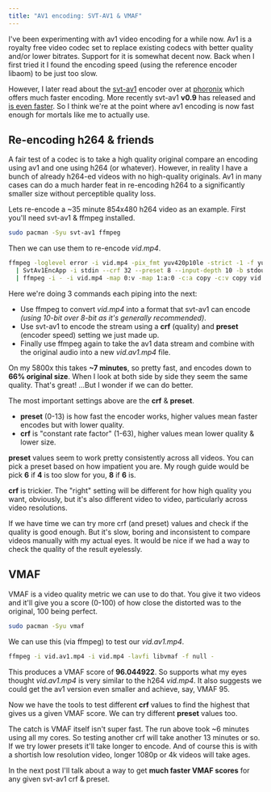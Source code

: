 ```yaml
---
title: "AV1 encoding: SVT-AV1 & VMAF"
---
```


I've been experimenting with av1 video encoding for a while now. Av1 is a royalty free video codec set to replace existing codecs with better quality and/or lower bitrates. Support for it is somewhat decent now. Back when I first tried it I found the encoding speed (using the reference encoder libaom) to be just too slow.

However, I later read about the [svt-av1](https://gitlab.com/AOMediaCodec/SVT-AV1) encoder over at [phoronix](https://www.phoronix.com) which offers much faster encoding. More recently svt-av1 **v0.9** has released and [is even faster](https://www.phoronix.com/scan.php?page=article&item=svt-av1-09&num=1). So I think we're at the point where av1 encoding is now fast enough for mortals like me to actually use.

## Re-encoding h264 & friends
A fair test of a codec is to take a high quality original compare an encoding using av1 and one using h264 (or whatever). However, in reality I have a bunch of already h264-ed videos with no high-quality originals. Av1 in many cases can do a much harder feat in re-encoding h264 to a significantly smaller size without perceptible quality loss. 

Lets re-encode a ~35 minute 854x480 h264 video as an example. First you'll need svt-av1 & ffmpeg installed.
```sh
sudo pacman -Syu svt-av1 ffmpeg
````

Then we can use them to re-encode _vid.mp4_.
```sh
ffmpeg -loglevel error -i vid.mp4 -pix_fmt yuv420p10le -strict -1 -f yuv4mpegpipe - \
  | SvtAv1EncApp -i stdin --crf 32 --preset 8 --input-depth 10 -b stdout \
  | ffmpeg -i - -i vid.mp4 -map 0:v -map 1:a:0 -c:a copy -c:v copy vid.av1.mp4
```
Here we're doing 3 commands each piping into the next:
* Use ffmpeg to convert _vid.mp4_ into a format that svt-av1 can encode _(using 10-bit over 8-bit as it's generally recommended)_.
* Use svt-av1 to encode the stream using a **crf** (quality) and **preset** (encoder speed) setting we just made up.
* Finally use ffmpeg again to take the av1 data stream and combine with the original audio into a new _vid.av1.mp4_ file.

On my 5800x this takes **~7 minutes**, so pretty fast, and encodes down to **66% original size**. When I look at both side by side they seem the same quality. That's great! ...But I wonder if we can do better.

The most important settings above are the **crf** & **preset**. 
* **preset** (0-13) is how fast the encoder works, higher values mean faster encodes but with lower quality.
* **crf** is "constant rate factor" (1-63), higher values mean lower quality & lower size.

**preset** values seem to work pretty consistently across all videos. You can pick a preset based on how impatient you are. My rough guide would be pick **6** if **4** is too slow for you, **8** if **6** is.

**crf** is trickier. The "right" setting will be different for how high quality you want, obviously, but it's also different video to video, particularly across video resolutions.

If we have time we can try more crf (and preset) values and check if the quality is good enough. But it's slow, boring and inconsistent to compare videos manually with my actual eyes. It would be nice if we had a way to check the quality of the result eyelessly.

## VMAF
VMAF is a video quality metric we can use to do that. You give it two videos and it'll give you a score (0-100) of how close the distorted was to the original, 100 being perfect.
```sh
sudo pacman -Syu vmaf
```

We can use this (via ffmpeg) to test our _vid.av1.mp4_.
```sh
ffmpeg -i vid.av1.mp4 -i vid.mp4 -lavfi libvmaf -f null -
```
This produces a VMAF score of **96.044922**. So supports what my eyes thought _vid.av1.mp4_ is very similar to the h264 _vid.mp4_. It also suggests we could get the av1 version even smaller and achieve, say, VMAF 95.

Now we have the tools to test different **crf** values to find the highest that gives us a given VMAF score. We can try different **preset** values too.

The catch is VMAF itself isn't super fast. The run above took ~6 minutes using all my cores. So testing another crf will take another 13 minutes or so. If we try lower presets it'll take longer to encode. And of course this is with a shortish low resolution video, longer 1080p or 4k videos will take ages.

In the next post I'll talk about a way to get **much faster VMAF scores** for any given svt-av1 crf & preset.
